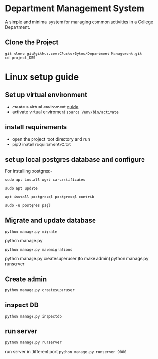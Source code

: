 # Department Management System

A simple and minimal system for managing common activities in a College Department.

## Clone the Project

    git clone git@github.com:ClusterBytes/Department-Management.git
    cd project_DMS

# Linux setup guide

## Set up virtual environment

- create a virtual enviroment [guide](https://docs.python.org/3/library/venv.html)
- activate virtual enviroment `source Venv/bin/activate`

## install requirements

- open the project root directory and run
- pip3 install requirementv2.txt

## set up local postgres database and configure

For installing postgres:-

    sudo apt install wget ca-certificates

    sudo apt update

    apt install postgresql postgresql-contrib

    sudo -u postgres psql

## Migrate and update database

    python manage.py migrate

python manage.py

    python manage.py makemigrations

python manage.py createsuperuser (to make admin)
python manage.py runserver

## Create admin

    python manage.py createsuperuser

## inspect DB

    python manage.py inspectdb

## run server

    python manage.py runserver

run server in different port `python manage.py runserver 9000`
